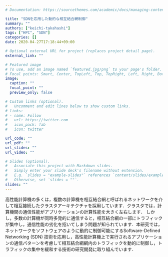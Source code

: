 ```yaml
---
# Documentation: https://sourcethemes.com/academic/docs/managing-content/

title: "SDNを応用した動的な相互結合網制御"
summary: ""
authors: ["keichi-takahashi"]
tags: ["HPC", "SDN"]
categories: []
date: 2020-04-27T17:18:44+09:00

# Optional external URL for project (replaces project detail page).
external_link: ""

# Featured image
# To use, add an image named `featured.jpg/png` to your page's folder.
# Focal points: Smart, Center, TopLeft, Top, TopRight, Left, Right, BottomLeft, Bottom, BottomRight.
image:
  caption: ""
  focal_point: ""
  preview_only: false

# Custom links (optional).
#   Uncomment and edit lines below to show custom links.
# links:
# - name: Follow
#   url: https://twitter.com
#   icon_pack: fab
#   icon: twitter

url_code: ""
url_pdf: ""
url_slides: ""
url_video: ""

# Slides (optional).
#   Associate this project with Markdown slides.
#   Simply enter your slide deck's filename without extension.
#   E.g. `slides = "example-slides"` references `content/slides/example-slides.md`.
#   Otherwise, set `slides = ""`.
slides: ""
---
```


高性能計算機の多くは，複数の計算機を相互結合網と呼ばれるネットワークを介して相互接続したクラスタアーキテクチャを採用しています．クラスタでは，計算機間の通信性能がアプリケーションの計算性能を大きく左右します． しかし，多数の計算機が同時多発的に通信すると，相互結合網の一部にトラフィックが集中し，通信性能の劣化を招いてしまう問題が知られています．本研究では，ネットワークをソフトウェアのように動的に制御可能にするSoftware-Defined Networking (SDN) 技術を応用し，高性能計算機上で実行されるアプリケーションの通信パターンを考慮して相互結合網網内のトラフィックを動的に制御し，トラフィックの集中を緩和する技術の研究開発に取り組んでいます．
